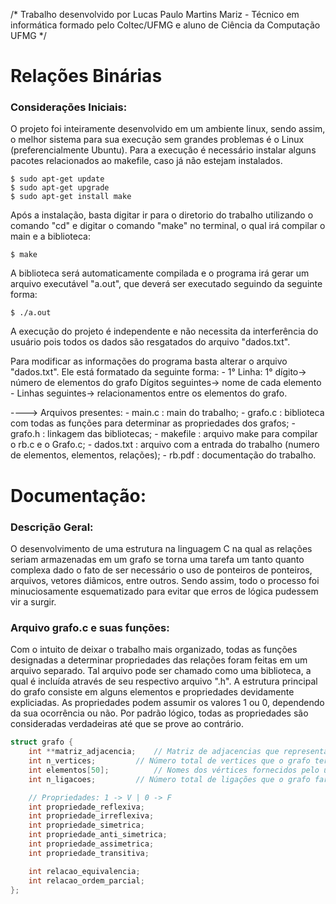 /*
Trabalho desenvolvido por Lucas Paulo Martins Mariz - Técnico em informática formado pelo Coltec/UFMG e aluno de Ciência da Computação UFMG
*/
# Relações Binárias
### Considerações Iniciais: 
O projeto foi inteiramente desenvolvido em um ambiente linux, sendo assim, o melhor sistema para sua execução sem grandes problemas é o Linux (preferencialmente Ubuntu).
Para a execução é necessário instalar alguns pacotes relacionados ao makefile, caso já não estejam instalados.
	
	$ sudo apt-get update
	$ sudo apt-get upgrade
	$ sudo apt-get install make

Após a instalação, basta digitar ir para o diretorio do trabalho utilizando o comando "cd" e digitar o comando "make" no terminal, o qual irá compilar o main e a biblioteca:

	$ make

A biblioteca será automaticamente compilada e o programa irá gerar um arquivo executável "a.out", que deverá ser executado seguindo da seguinte forma:
	
	$ ./a.out

A execução do projeto é independente e não necessita da interferência do usuário pois todos os dados são resgatados do arquivo "dados.txt".

Para modificar as informações do programa basta alterar o arquivo "dados.txt". Ele está formatado da seguinte forma:
	- 1° Linha: 1° dígito-> número de elementos do grafo
				Dígitos seguintes-> nome de cada elemento
	- Linhas seguintes-> relacionamentos entre os elementos do grafo.



----> Arquivos presentes:
		- main.c 	: main do trabalho;
		- grafo.c 	: biblioteca com todas as funções para determinar as propriedades dos grafos;
		- grafo.h	: linkagem das bibliotecas;
		- makefile	: arquivo make para compilar o rb.c e o Grafo.c;
		- dados.txt 	: arquivo com a entrada do trabalho (numero de elementos, elementos, relações);
		- rb.pdf	: documentação do trabalho. 

# Documentação: 
### Descrição Geral:
O desenvolvimento de uma estrutura na linguagem C na qual as relações seriam armazenadas em um grafo se torna uma tarefa um tanto quanto complexa dado o fato de ser necessário o uso de ponteiros de ponteiros, arquivos, vetores diâmicos, entre outros. Sendo assim, todo o processo foi minuciosamente esquematizado para evitar que erros de lógica pudessem vir a surgir.
### Arquivo grafo.c e suas funções:
Com o intuito de deixar o trabalho mais organizado, todas as funções designadas a determinar propriedades das relações foram feitas em um arquivo separado. Tal arquivo pode ser chamado como uma biblioteca, a qual é incluída através de seu respectivo arquivo ".h".
A estrutura principal do grafo consiste em alguns elementos e propriedades devidamente expliciadas. As propriedades podem assumir os valores 1 ou 0, dependendo da sua ocorrência ou não. Por padrão lógico, todas as propriedades são consideradas verdadeiras até que se prove ao contrário.
```c
struct grafo {
	int **matriz_adjacencia;	// Matriz de adjacencias que representa o grafo
	int n_vertices;			// Número total de vertices que o grafo terá
	int elementos[50];      	// Nomes dos vértices fornecidos pelo usuário
	int n_ligacoes;			// Número total de ligações que o grafo fará

    // Propriedades: 1 -> V | 0 -> F
    int propriedade_reflexiva;
    int propriedade_irreflexiva;
    int propriedade_simetrica;
    int propriedade_anti_simetrica;
    int propriedade_assimetrica;
    int propriedade_transitiva;

    int relacao_equivalencia;
    int relacao_ordem_parcial;
};
```
